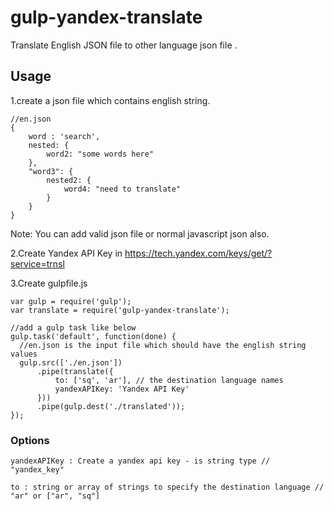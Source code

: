 # gulp-yandex-translate

Translate English JSON file to other language json file .

## Usage

1.create a json file which contains english string.

    //en.json
    {
        word : 'search',
        nested: {
            word2: "some words here"
        },
        "word3": {
            nested2: {
                word4: "need to translate"
            }
        }
    }

Note: You can add valid json file or normal javascript json also.

2.Create Yandex API Key in https://tech.yandex.com/keys/get/?service=trnsl

3.Create gulpfile.js

    var gulp = require('gulp');
    var translate = require('gulp-yandex-translate');
    
    //add a gulp task like below
    gulp.task('default', function(done) {
      //en.json is the input file which should have the english string values
      gulp.src(['./en.json'])
          .pipe(translate({
              to: ['sq', 'ar'], // the destination language names
              yandexAPIKey: 'Yandex API Key'
          }))
          .pipe(gulp.dest('./translated'));
    });
   
      
### Options

    yandexAPIKey : Create a yandex api key - is string type // "yandex_key"
    
    to : string or array of strings to specify the destination language // "ar" or ["ar", "sq"]


